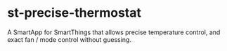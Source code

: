 # st-precise-thermostat
A SmartApp for SmartThings that allows precise temperature control, and exact fan / mode control without guessing.
